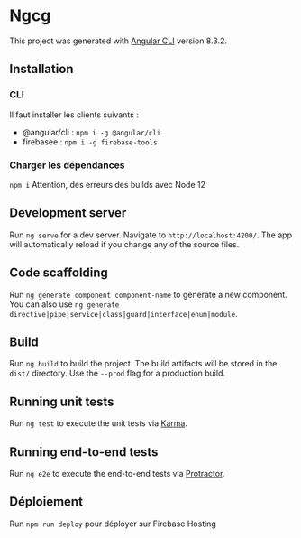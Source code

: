 # Ngcg

This project was generated with [Angular CLI](https://github.com/angular/angular-cli) version 8.3.2.

## Installation
### CLI

Il faut installer les clients suivants :
* @angular/cli : `npm i -g @angular/cli`
* firebasee : `npm i -g firebase-tools`

### Charger les dépendances

`npm i`
Attention, des erreurs des builds avec Node 12

## Development server

Run `ng serve` for a dev server. Navigate to `http://localhost:4200/`. The app will automatically reload if you change any of the source files.

## Code scaffolding

Run `ng generate component component-name` to generate a new component. You can also use `ng generate directive|pipe|service|class|guard|interface|enum|module`.

## Build

Run `ng build` to build the project. The build artifacts will be stored in the `dist/` directory. Use the `--prod` flag for a production build.

## Running unit tests

Run `ng test` to execute the unit tests via [Karma](https://karma-runner.github.io).

## Running end-to-end tests

Run `ng e2e` to execute the end-to-end tests via [Protractor](http://www.protractortest.org/).

## Déploiement

Run `npm run deploy` pour déployer sur Firebase Hosting
